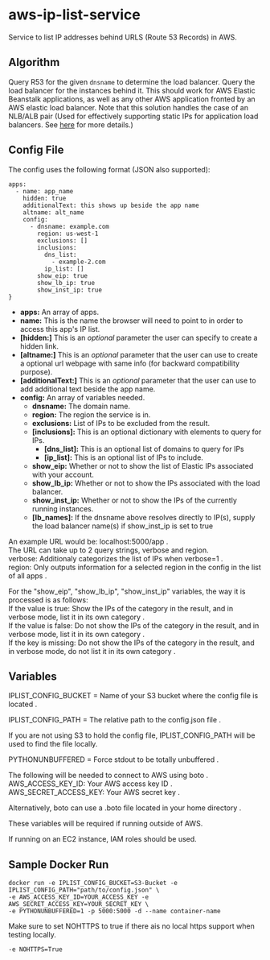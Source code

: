 # aws-ip-list-service 
Service to list IP addresses behind URLS (Route 53 Records) in AWS.

## Algorithm

Query R53 for the given `dnsname` to determine the load balancer.
Query the load balancer for the instances behind it. This should
work for AWS Elastic Beanstalk applications, as well as any other
AWS application fronted by an AWS elastic load balancer. Note that
this solution handles the case of an NLB/ALB pair (Used for effectively
supporting static IPs for application load balancers. See
[here](https://aws.amazon.com/blogs/networking-and-content-delivery/using-static-ip-addresses-for-application-load-balancers/)
for more details.)

## Config File
The config uses the following format (JSON also supported):
````
apps:
  - name: app_name
    hidden: true
    additionalText: this shows up beside the app name
    altname: alt_name
    config:
      - dnsname: example.com
        region: us-west-1
        exclusions: []
        inclusions:
          dns_list:
            - example-2.com
          ip_list: []
        show_eip: true
        show_lb_ip: true
        show_inst_ip: true
}
````

- **apps:** An array of apps.
- **name:** This is the name the browser will need to point to in order to access this app's IP list.
- **[hidden:]** This is an *optional* parameter the user can specify to create a hidden link.
- **[altname:]** This is an *optional* parameter that the user can use to create a optional url webpage with same info (for backward compatibility purpose).
- **[additionalText:]** This is an *optional* parameter that the user can use to add additional text beside the app name.
- **config:** An array of variables needed.
    - **dnsname:** The domain name.
    - **region:** The region the service is in.
    - **exclusions:** List of IPs to be excluded from the result.
    - **[inclusions]:** This is an optional dictionary with elements to query for IPs.
        - **[dns_list]:** This is an optional list of domains to query for IPs
        - **[ip_list]:** This is an optional list of IPs to include.
    - **show_eip:** Whether or not to show the list of Elastic IPs associated with your account.
    - **show_lb_ip:** Whether or not to show the IPs associated with the load balancer.
    - **show_inst_ip:** Whether or not to show the IPs of the currently running instances.
    - **[lb_names]:** If the dnsname above resolves directly to IP(s), supply the load balancer name(s) if show_inst_ip is set to true

An example URL would be: localhost:5000/app .   
The URL can take up to 2 query strings, verbose and region.    
verbose: Additionaly categorizes the list of IPs when verbose=1 .   
region: Only outputs information for a selected region in the config in the list of all apps .     

For the "show_eip", "show_lb_ip", "show_inst_ip" variables, the way it is processed is as follows:    
If the value is true: Show the IPs of the category in the result, and in verbose mode, list it in its own category .   
If the value is false: Do not show the IPs of the category in the result, and in verbose mode, list it in its own category .   
If the key is missing: Do not show the IPs of the category in the result, and in verbose mode, do not list it in its own category .   

## Variables

IPLIST_CONFIG_BUCKET = Name of your S3 bucket where the config file is located .   

IPLIST_CONFIG_PATH = The relative path to the config.json file .   

If you are not using S3 to hold the config file, IPLIST_CONFIG_PATH will be used to find the file locally.    

PYTHONUNBUFFERED = Force stdout to be totally unbuffered .   

The following will be needed to connect to AWS using boto .   
AWS_ACCESS_KEY_ID: Your AWS access key ID .   
AWS_SECRET_ACCESS_KEY: Your AWS secret key .   

Alternatively, boto can use a .boto file located in your home directory .   

These variables will be required if running outside of AWS.   

If running on an EC2 instance, IAM roles should be used.   

## Sample Docker Run

````
docker run -e IPLIST_CONFIG_BUCKET=S3-Bucket -e IPLIST_CONFIG_PATH="path/to/config.json" \
-e AWS_ACCESS_KEY_ID=YOUR_ACCESS_KEY -e AWS_SECRET_ACCESS_KEY=YOUR_SECRET_KEY \
-e PYTHONUNBUFFERED=1 -p 5000:5000 -d --name container-name
````

Make sure to set NOHTTPS to true if there ais no local https support when testing locally. 
```
-e NOHTTPS=True
```

